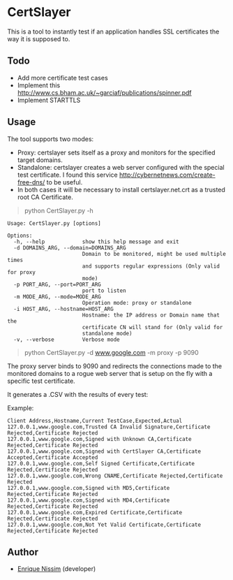 # CertSlayer
This is a tool to instantly test if an application handles SSL certificates the way it is supposed to.

## Todo
* Add more certificate test cases
* Implement this http://www.cs.bham.ac.uk/~garciaf/publications/spinner.pdf
* Implement STARTTLS

## Usage
The tool supports two modes:
- Proxy: certslayer sets itself as a proxy and monitors for the specified target domains.
- Standalone: certslayer creates a web server configured with the special test certificate. I found this service http://cybernetnews.com/create-free-dns/ to be useful.
- In both cases it will be necessary to install certslayer.net.crt as a trusted root CA Certificate.

> python CertSlayer.py -h

```
Usage: CertSlayer.py [options]

Options:
  -h, --help            show this help message and exit
  -d DOMAINS_ARG, --domain=DOMAINS_ARG
                        Domain to be monitored, might be used multiple times
                        and supports regular expressions (Only valid for proxy
                        mode)
  -p PORT_ARG, --port=PORT_ARG
                        port to listen
  -m MODE_ARG, --mode=MODE_ARG
                        Operation mode: proxy or standalone
  -i HOST_ARG, --hostname=HOST_ARG
                        Hostname: the IP address or Domain name that the
                        certificate CN will stand for (Only valid for
                        standalone mode)
  -v, --verbose         Verbose mode
```

> python CertSlayer.py -d www.google.com -m proxy -p 9090


The proxy server binds to 9090 and redirects the connections made to the monitored domains to a
rogue web server that is setup on the fly with a specific test certificate.

It generates a .CSV with the results of every test:

Example:
```
Client Address,Hostname,Current TestCase,Expected,Actual
127.0.0.1,www.google.com,Trusted CA Invalid Signature,Certificate Rejected,Certificate Rejected
127.0.0.1,www.google.com,Signed with Unknown CA,Certificate Rejected,Certificate Rejected
127.0.0.1,www.google.com,Signed with CertSlayer CA,Certificate Accepted,Certificate Accepted
127.0.0.1,www.google.com,Self Signed Certificate,Certificate Rejected,Certificate Rejected
127.0.0.1,www.google.com,Wrong CNAME,Certificate Rejected,Certificate Rejected
127.0.0.1,www.google.com,Signed with MD5,Certificate Rejected,Certificate Rejected
127.0.0.1,www.google.com,Signed with MD4,Certificate Rejected,Certificate Rejected
127.0.0.1,www.google.com,Expired Certificate,Certificate Rejected,Certificate Rejected
127.0.0.1,www.google.com,Not Yet Valid Certificate,Certificate Rejected,Certificate Rejected
```
## Author
* [Enrique Nissim](https://twitter.com/kiqueNissim) (developer)
